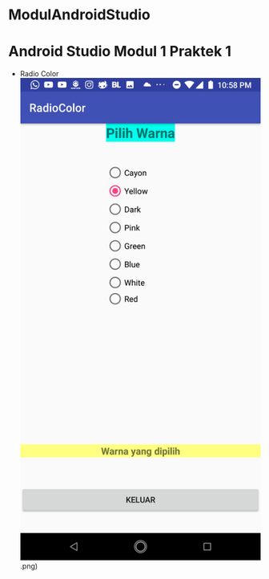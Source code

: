 # ModulAndroidStudio
# Android Studio Modul 1 Praktek 1
* Radio Color
![alt text](https://github.com/AdamWildan/SSAndroid/blob/master/Screenshot_20190225-225833.png).png)
